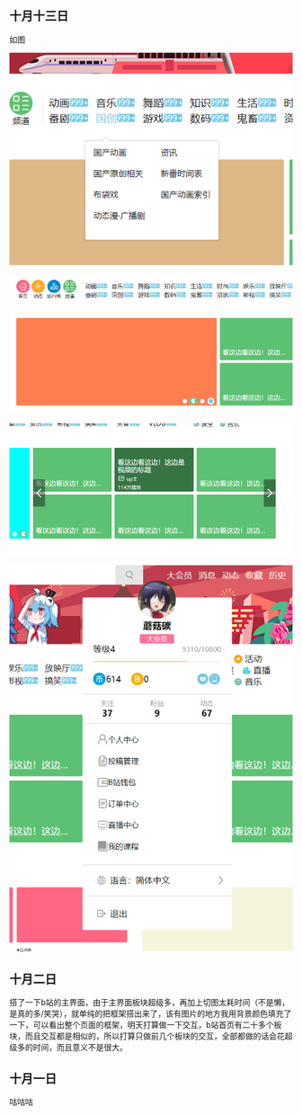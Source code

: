 ## 十月十三日

如图

![](.\img\QQ截图20201004025401.png)

![](.\img\QQ截图20201004025422.png)

![](.\img\QQ截图20201004025530.png)

![](.\img\QQ截图20201004025545.png)

## 十月二日

搭了一下b站的主界面，由于主界面板块超级多，再加上切图太耗时间（不是懒，是真的多/笑哭），就单纯的把框架搭出来了，该有图片的地方我用背景颜色填充了一下，可以看出整个页面的框架，明天打算做一下交互，b站首页有二十多个板块，而且交互都是相似的，所以打算只做前几个板块的交互，全部都做的话会花超级多的时间，而且意义不是很大。

## 十月一日

咕咕咕